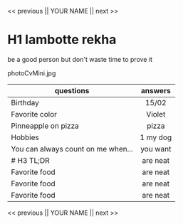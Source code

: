 << previous || YOUR NAME || next >>

# H1 lambotte rekha
be a good person but don't waste time to prove it

photoCvMini.jpg

| questions        | answers           |
| ------------- |:-------------:| 
| Birthday      | 15/02 |
| Favorite color     |    Violet   | 
| Pinneapple on pizza | pizza    |
| Hobbies  |   1 my dog   |
| You can always count on me when... | you want      |
| # H3 TL;DR   | are neat      |
| Favorite food | are neat      |
| Favorite food | are neat      |
| Favorite food | are neat      |





<< previous || YOUR NAME || next >>
